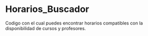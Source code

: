 # Horarios_Buscador
Codigo con el cual puedes encontrar horarios compatibles con la disponibilidad de cursos y profesores.
